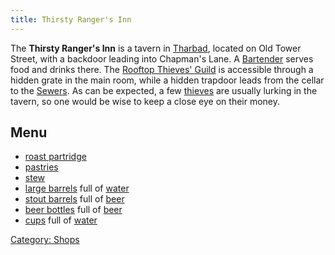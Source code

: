 ```yaml
---
title: Thirsty Ranger's Inn
---
```


The **Thirsty Ranger's Inn** is a tavern in
[Tharbad](Tharbad "wikilink"), located on Old Tower Street, with a
backdoor leading into Chapman's Lane. A
[Bartender](Bartender "wikilink") serves food and drinks there. The
[Rooftop Thieves' Guild](Rooftop_Thieves'_Guild "wikilink") is
accessible through a hidden grate in the main room, while a hidden
trapdoor leads from the cellar to the
[Sewers](Sewers_Thieves'_Guild "wikilink"). As can be expected, a few
[thieves](thief_(mobile) "wikilink") are usually lurking in the tavern,
so one would be wise to keep a close eye on their money.

## Menu

- [roast partridge](roast_partridge "wikilink")
- [pastries](pastry "wikilink")
- [stew](stew "wikilink")
- [large barrels](large_barrel "wikilink") full of
  [water](water "wikilink")
- [stout barrels](stout_barrel "wikilink") full of
  [beer](beer "wikilink")
- [beer bottles](beer_bottle "wikilink") full of [beer](beer "wikilink")
- [cups](cup "wikilink") full of [water](water "wikilink")

[Category: Shops](Category:_Shops "wikilink")